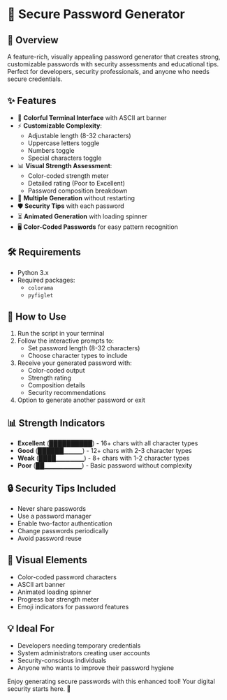 # 🔐 Secure Password Generator

## 🌟 Overview
A feature-rich, visually appealing password generator that creates strong, customizable passwords with security assessments and educational tips. Perfect for developers, security professionals, and anyone who needs secure credentials.

## ✨ Features

- 🎨 **Colorful Terminal Interface** with ASCII art banner
- ⚡ **Customizable Complexity**:
  - Adjustable length (8-32 characters)
  - Uppercase letters toggle
  - Numbers toggle
  - Special characters toggle
- 📊 **Visual Strength Assessment**:
  - Color-coded strength meter
  - Detailed rating (Poor to Excellent)
  - Password composition breakdown
- 🔄 **Multiple Generation** without restarting
- 🛡️ **Security Tips** with each password
- ⏳ **Animated Generation** with loading spinner
- 🖥️ **Color-Coded Passwords** for easy pattern recognition

## 🛠 Requirements

- Python 3.x
- Required packages:
  - `colorama`
  - `pyfiglet`

## 🚀 How to Use

1. Run the script in your terminal
2. Follow the interactive prompts to:
   - Set password length (8-32 characters)
   - Choose character types to include
3. Receive your generated password with:
   - Color-coded output
   - Strength rating
   - Composition details
   - Security recommendations
4. Option to generate another password or exit

## 📊 Strength Indicators

- **Excellent** (██████████) - 16+ chars with all character types
- **Good** (██████▁▁▁▁) - 12+ chars with 2-3 character types
- **Weak** (████▁▁▁▁▁▁) - 8+ chars with 1-2 character types
- **Poor** (██▁▁▁▁▁▁▁▁) - Basic password without complexity

## 🔒 Security Tips Included

- Never share passwords
- Use a password manager
- Enable two-factor authentication
- Change passwords periodically
- Avoid password reuse

## 🎨 Visual Elements

- Color-coded password characters
- ASCII art banner
- Animated loading spinner
- Progress bar strength meter
- Emoji indicators for password features

## 💡 Ideal For

- Developers needing temporary credentials
- System administrators creating user accounts
- Security-conscious individuals
- Anyone who wants to improve their password hygiene

Enjoy generating secure passwords with this enhanced tool! Your digital security starts here. 🔐